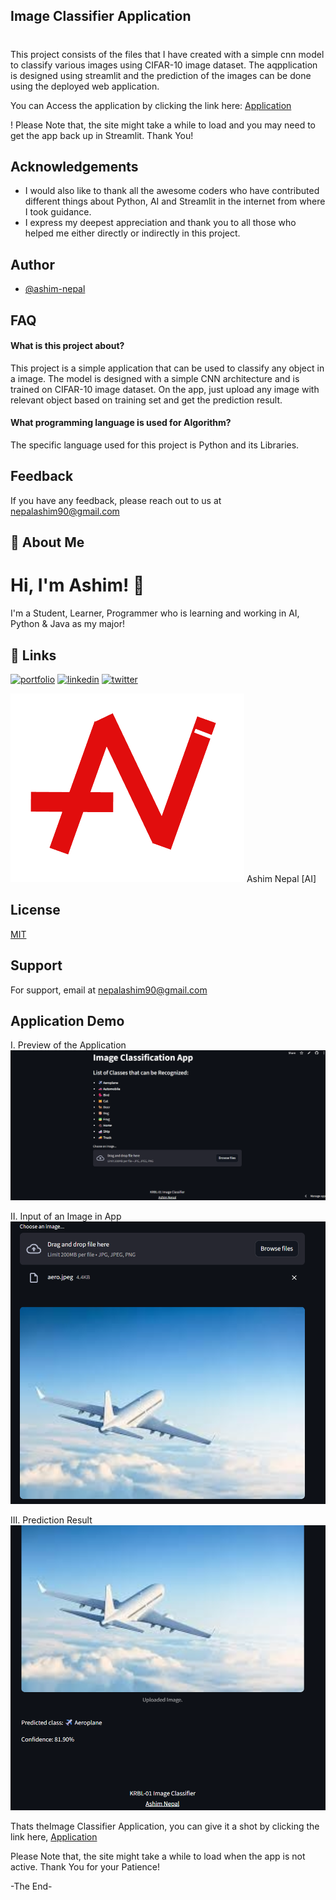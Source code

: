 ## Image Classifier Application
# 

This project consists of the files that I have created with a simple cnn model to classify various images using CIFAR-10 image dataset. The aqpplication is designed using streamlit and the prediction of the images can be done using the deployed web application.

You can Access the application by clicking the link here: [Application](https://deep-learning-projects-image-classifier.streamlit.app/)

! Please Note that, the site might take a while to load and you may need to get the app back up in Streamlit. Thank You!



## Acknowledgements

- I would also like to thank all the awesome coders who have contributed different things about Python, AI and Streamlit in the internet from where I took guidance.
- I express my deepest appreciation and thank you to all those who helped me either directly or indirectly in this project.  


## Author

- [@ashim-nepal](https://www.github.com/ashim-nepal)

## FAQ

#### What is this project about?

This project is a simple application that can be used to classify any object in a image. The model is designed with a simple CNN architecture and is trained on CIFAR-10 image dataset. On the app, just upload any image with relevant object based on training set and get the prediction result.


#### What programming language is used for Algorithm?

The specific language used for this project is Python and its Libraries.

## Feedback

If you have any feedback, please reach out to us at nepalashim90@gmail.com


## 🚀 About Me
# Hi, I'm Ashim! 👋
I'm a Student, Learner, Programmer who is learning and working in AI, Python & Java as my major!



## 🔗 Links
[![portfolio](https://img.shields.io/badge/my_portfolio-000?style=for-the-badge&logo=ko-fi&logoColor=white)](https://ashimnepal.com.np/)
[![linkedin](https://img.shields.io/badge/linkedin-0A66C2?style=for-the-badge&logo=linkedin&logoColor=white)](https://www.linkedin.com/in/ashim-nepal)
[![twitter](https://img.shields.io/badge/twitter-1DA1F2?style=for-the-badge&logo=twitter&logoColor=white)](https://twitter.com/asnp_ash)

![Logo](https://github.com/ashim-nepal/images/blob/main/logoNewNobg.png?raw=true)
Ashim Nepal [AI]

## License

[MIT](https://choosealicense.com/licenses/mit/)

## Support

For support, email at nepalashim90@gmail.com


## Application Demo

I. Preview of the Application
![app-1](https://github.com/ashim-nepal/Deep-Learning-Projects/blob/main/Image-Classifier/images/Screenshot%202025-07-12%20064846.png)

II. Input of an Image in App
![app-2](https://raw.githubusercontent.com/ashim-nepal/Deep-Learning-Projects/refs/heads/main/Image-Classifier/images/Screenshot%202025-07-12%20064752.png)

III. Prediction Result
![app-3](https://github.com/ashim-nepal/Deep-Learning-Projects/blob/main/Image-Classifier/images/Screenshot%202025-07-12%20064815.png)


Thats theImage Classifier Application, you can give it a shot by clicking the link here, [Application](https://deep-learning-projects-image-classifier.streamlit.app/)

Please Note that, the site might take a while to load when the app is not active. Thank You for your Patience!


-The End-


